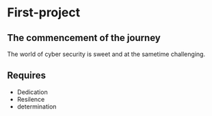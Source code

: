 # First-project

## The commencement of the journey
The world of cyber security is sweet and at the sametime challenging.
  ## Requires
  - Dedication
  - Resilence
  - determination
